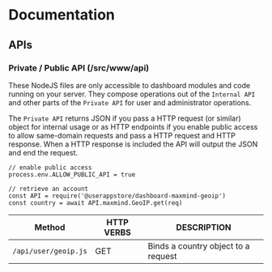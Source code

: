 # Documentation

## APIs

### Private / Public API (/src/www/api)

These NodeJS files are only accessible to dashboard modules and code running on your server.  They compose operations out of the `Internal API` and other parts of the `Private API` for user and administrator operations.  

The `Private API` returns JSON if you pass a HTTP request (or similar) object for internal usage or as HTTP endpoints if you enable public access to allow same-domain requests and pass a HTTP request and HTTP response.  When a HTTP response is included the API will output the JSON and end the request.

    // enable public access
    process.env.ALLOW_PUBLIC_API = true

    // retrieve an account 
    const API = require('@userappstore/dashboard-maxmind-geoip')
    const country = await API.maxmind.GeoIP.get(req)

| Method | HTTP VERBS | DESCRIPTION |
|--------|-------------|------------|
| `/api/user/geoip.js` | GET | Binds a country object to a request |
